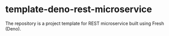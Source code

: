 # template-deno-rest-microservice
The repository is a project template for REST microservice built using Fresh (Deno).

